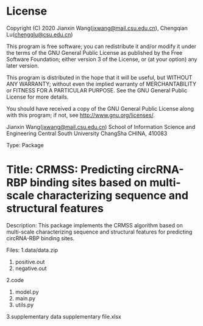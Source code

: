 # License

Copyright (C) 2020 Jianxin Wang(jxwang@mail.csu.edu.cn), Chengqian Lu(chengqlu@csu.edu.cn)

This program is free software; you can redistribute it and/or
modify it under the terms of the GNU General Public License
as published by the Free Software Foundation; either version 3
of the License, or (at your option) any later version.

This program is distributed in the hope that it will be useful,
but WITHOUT ANY WARRANTY; without even the implied warranty of
MERCHANTABILITY or FITNESS FOR A PARTICULAR PURPOSE.  See the
GNU General Public License for more details.

You should have received a copy of the GNU General Public License
along with this program; if not, see <http://www.gnu.org/licenses/>.

Jianxin Wang(jxwang@mail.csu.edu.cn)
School of Information Science and Engineering
Central South University
ChangSha
CHINA, 410083

Type: Package

# Title: CRMSS: Predicting circRNA-RBP binding sites based on multi-scale characterizing sequence and structural features

Description: This package implements the CRMSS algorithm based on multi-scale characterizing sequence and structural features for predicting circRNA-RBP binding sites.

Files:
1.data/data.zip

1) positive.out
2) negative.out

2.code
1) model.py
2) main.py
3) utils.py

3.supplementary data
supplementary file.xlsx